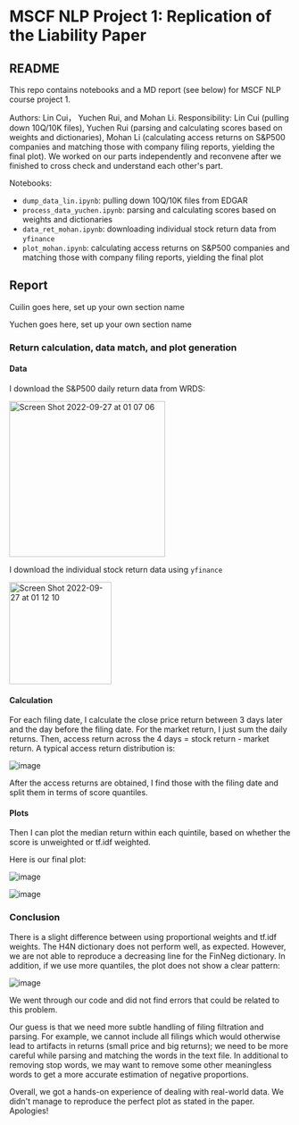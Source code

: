 # MSCF NLP Project 1: Replication of the Liability Paper

## README

This repo contains notebooks and a MD report (see below) for MSCF NLP course project 1.

Authors: Lin Cui， Yuchen Rui, and Mohan Li. Responsibility: Lin Cui (pulling down 10Q/10K files), Yuchen Rui (parsing and calculating scores based on weights and dictionaries), Mohan Li (calculating access returns on S&P500 companies and matching those with company filing reports, yielding the final plot). We worked on our parts independently and reconvene after we finished to cross check and understand each other's part.

Notebooks:
- `dump_data_lin.ipynb`: pulling down 10Q/10K files from EDGAR
- `process_data_yuchen.ipynb`: parsing and calculating scores based on weights and dictionaries
- `data_ret_mohan.ipynb`: downloading individual stock return data from `yfinance`
- `plot_mohan.ipynb`: calculating access returns on S&P500 companies and matching those with company filing reports, yielding the final plot

## Report

Cuilin goes here, set up your own section name

Yuchen goes here, set up your own section name

### Return calculation, data match, and plot generation

#### Data
I download the S&P500 daily return data from WRDS:

<img width="279" alt="Screen Shot 2022-09-27 at 01 07 06" src="https://user-images.githubusercontent.com/50337211/192436760-71bc234e-c3c5-490e-b0f8-0b4cf02f0b32.png">

I download the individual stock return data using `yfinance`

<img width="183" alt="Screen Shot 2022-09-27 at 01 12 10" src="https://user-images.githubusercontent.com/50337211/192437555-05e1179d-b7cd-4b7e-bb1a-1fc4d2ff7b08.png">

#### Calculation
For each filing date, I calculate the close price return between 3 days later and the day before the filing date. For the market return, I just sum the daily returns. Then, access return across the 4 days = stock return - market return. A typical access return distribution is:

![image](https://user-images.githubusercontent.com/50337211/192438238-fa1a1d4e-54b5-40cf-b7e4-734e7e95a65b.png)

After the access returns are obtained, I find those with the filing date and split them in terms of score quantiles.

#### Plots
Then I can plot the median return within each quintile, based on whether the score is unweighted or tf.idf weighted.

Here is our final plot:

![image](https://user-images.githubusercontent.com/50337211/192438295-c07d5080-9345-4854-b5d0-6d651faa563f.png)

![image](https://user-images.githubusercontent.com/50337211/192438323-3149714b-cfa5-46d8-811f-153e92de09b4.png)

### Conclusion

There is a slight difference between using proportional weights and tf.idf weights. The H4N dictionary does not perform well, as expected. However, we are not able to reproduce a decreasing line for the FinNeg dictionary. In addition, if we use more quantiles, the plot does not show a clear pattern:

![image](https://user-images.githubusercontent.com/50337211/192439231-f2baa78f-5926-4a22-8a55-13b83f8b0f09.png)

We went through our code and did not find errors that could be related to this problem.

Our guess is that we need more subtle handling of filing filtration and parsing. For example, we cannot include all filings which would otherwise lead to artifacts in returns (small price and big returns); we need to be more careful while parsing and matching the words in the text file. In additional to removing stop words, we may want to remove some other meaningless words to get a more accurate estimation of negative proportions.

Overall, we got a hands-on experience of dealing with real-world data. We didn't manage to reproduce the perfect plot as stated in the paper. Apologies!
